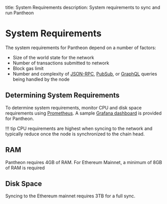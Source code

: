 title: System Requirements
description: System requirements to sync and run Pantheon 
<!--- END of page meta data -->

# System Requirements 

The system requirements for Pantheon depend on a number of factors: 

* Size of the world state for the network
* Number of transactions submitted to network 
* Block gas limit 
* Number and complexity of [JSON-RPC](../Pantheon-API/Using-JSON-RPC-API.md), [PubSub](../Pantheon-API/RPC-PubSub.md), 
or [GraphQL](../Pantheon-API/GraphQL.md) queries being handled by the node 

## Determining System Requirements  

To determine system requirements, monitor CPU and disk space requirements using [Prometheus](https://docs.pantheon.pegasys.tech/en/stable/Monitoring/Monitoring-Performance/#monitor-node-performance-using-prometheus). 
A sample [Grafana dashboard](https://grafana.com/grafana/dashboards/10273) is provided for Pantheon. 

!!! tip
    CPU requirements are highest when syncing to the network and typically reduce once the node is synchronized to the chain head. 

## RAM 

Pantheon requires 4GB of RAM. For Ethereum Mainnet, a minimum of 8GB of RAM is required 

## Disk Space 

Syncing to the Ethereum mainnet requires 3TB for a full sync. 
